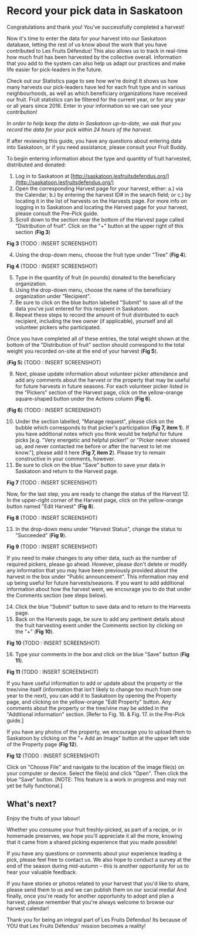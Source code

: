 # Record your pick data in Saskatoon

Congratulations and thank you! You've successfully completed a harvest!

Now it's time to enter the data for your harvest into our Saskatoon database, letting the rest of us know about the work that you have contributed to Les Fruits Défendus! This also allows us to track in real-time how much fruit has been harvested by the collective overall. Information that you add to the system can also help us adapt our practices and make life easier for pick-leaders in the future.

Check out our Statistics page to see how we're doing! It shows us how many harvests our pick-leaders have led for each fruit type and in various neighbourhoods, as well as which beneficiary organizations have received our fruit. Fruit statistics can be filtered for the current year, or for any year or all years since 2016. Enter in your information so we can see your contribution!

*In order to help keep the data in Saskatoon up-to-date, we ask that you record the data for your pick within 24 hours of the harvest*.

If after reviewing this guide, you have any questions about entering data into Saskatoon, or if you need assistance, please consult your Fruit Buddy.

To begin entering information about the type and quantity of fruit harvested, distributed and donated:

1. Log in to Saskatoon at [http://saskatoon.lesfruitsdefendus.org/](http://saskatoon.lesfruitsdefendus.org/)
2. Open the corresponding Harvest page for your harvest, either: a.) via the Calendar; b.) by entering the harvest ID# in the search field; or c.) by locating it in the list of harvests on the Harvests page. For more info on logging in to Saskatoon and locating the Harvest page for your harvest, please consult the Pre-Pick guide.
3. Scroll down to the section near the bottom of the Harvest page called "Distribution of fruit". Click on the "+" button at the upper right of this section (**Fig 3**)

**Fig 3** (TODO : INSERT SCREENSHOT)

4. Using the drop-down menu, choose the fruit type under "Tree" (**Fig 4**).

**Fig 4** (TODO : INSERT SCREENSHOT)

5. Type in the quantity of fruit (in pounds) donated to the beneficiary organization.
6. Using the drop-down menu, choose the name of the beneficiary organization under "Recipient".
7. Be sure to click on the blue button labelled "Submit" to save all of the data you've just entered for this recipient in Saskatoon.
8. Repeat these steps to record the amount of fruit distributed to each recipient, including the tree owner (if applicable), yourself and all volunteer pickers who participated.

Once you have completed all of these entries, the total weight shown at the bottom of the "Distribution of fruit" section should correspond to the total weight you recorded on-site at the end of your harvest (**Fig 5**).

(**Fig 5**) (TODO : INSERT SCREENSHOT)

9. Next, please update information about volunteer picker attendance and add any comments about the harvest or the property that may be useful for future harvests in future seasons. For each volunteer picker listed in the "Pickers" section of the Harvest page, click on the yellow-orange square-shaped button under the Actions column (**Fig 6**).

(**Fig 6**) (TODO : INSERT SCREENSHOT)

10. Under the section labelled, "Manage request", please click on the bubble which corresponds to that picker's participation (**Fig 7, item 1**). If you have additional notes which you think would be helpful for future picks [e.g. "Very energetic and helpful picker!" or "Picker never showed up, and never contacted me before or after the harvest to let me know."], please add it here (**Fig 7, item 2**). Please try to remain constructive in your comments, however.
11. Be sure to click on the blue "Save" button to save your data in Saskatoon and return to the Harvest page.

**Fig 7** (TODO : INSERT SCREENSHOT)

Now, for the last step, you are ready to change the status of the Harvest
12. In the upper-right corner of the Harvest page, click on the yellow-orange button named "Edit Harvest" (**Fig 8**).

**Fig 8** (TODO : INSERT SCREENSHOT)

13. In the drop-down menu under "Harvest Status", change the status to "Succeeded" (**Fig 9**).

**Fig 9** (TODO : INSERT SCREENSHOT)

If you need to make changes to any other data, such as the number of required pickers, please go ahead. However, please don't delete or modify any information that you may have been previously provided about the harvest in the box under "Public announcement". This information may end up being useful for future harvests/seasons. If you want to add additional information about how the harvest went, we encourage you to do that under the Comments section (see steps below).

14. Click the blue "Submit" button to save data and to return to the Harvests page.
15. Back on the Harvests page, be sure to add any pertinent details about the fruit harvesting event under the Comments section by clicking on the "+" (**Fig 10**).

**Fig 10** (TODO : INSERT SCREENSHOT)

16. Type your comments in the box and click on the blue "Save" button (**Fig 11**).

**Fig 11** (TODO : INSERT SCREENSHOT)

If you have useful information to add or update about the property or the tree/vine itself (information that isn't likely to change too much from one year to the next), you can add it to Saskatoon by opening the Property page, and clicking on the yellow-orange "Edit Property" button. Any comments about the property or the tree/vine may be added in the "Additional information" section. [Refer to Fig. 16. & Fig. 17. in the Pre-Pick guide.]

If you have any photos of the property, we encourage you to upload them to Saskatoon by clicking on the "+ Add an Image" button at the upper left side of the Property page (**Fig 12**).

**Fig 12** (TODO : INSERT SCREENSHOT)

Click on "Choose File" and navigate to the location of the image file(s) on your computer or device. Select the file(s) and click "Open". Then click the blue "Save" button. [NOTE: This feature is a work in progress and may not yet be fully functional.]

## What's next?

Enjoy the fruits of your labour!

Whether you consume your fruit freshly-picked, as part of a recipe, or in homemade preserves, we hope you'll appreciate it all the more, knowing that it came from a shared picking experience that you made possible!

If you have any questions or comments about your experience leading a pick, please feel free to contact us. We also hope to conduct a survey at the end of the season during mid-autumn – this is another opportunity for us to hear your valuable feedback.

If you have stories or photos related to your harvest that you'd like to share, please send them to us and we can publish them on our social media!
And finally, once you're ready for another opportunity to adopt and plan a harvest, please remember that you're always welcome to browse our harvest calendar!

Thank you for being an integral part of Les Fruits Défendus! Its because of YOU that Les Fruits Défendus' mission becomes a reality!
